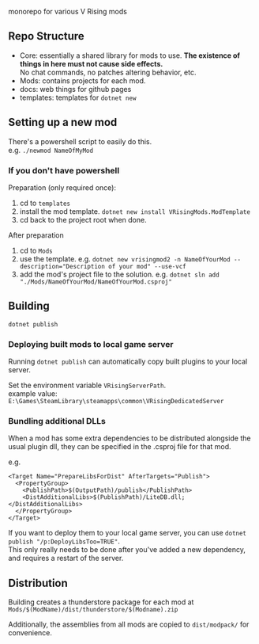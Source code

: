 monorepo for various V Rising mods

## Repo Structure
- Core: essentially a shared library for mods to use. **The existence of things in here must not cause side effects.**\
No chat commands, no patches altering behavior, etc.
- Mods: contains projects for each mod.
- docs: web things for github pages
- templates: templates for `dotnet new`


## Setting up a new mod

There's a powershell script to easily do this.\
e.g. `./newmod NameOfMyMod`

### If you don't have powershell
Preparation (only required once):
1. cd to `templates`
2. install the mod template. `dotnet new install VRisingMods.ModTemplate`
3. cd back to the project root when done.

After preparation
1. cd to `Mods`
2. use the template. e.g. `dotnet new vrisingmod2 -n NameOfYourMod --description="Description of your mod" --use-vcf`
3. add the mod's project file to the solution. e.g. `dotnet sln add "./Mods/NameOfYourMod/NameOfYourMod.csproj"`


## Building

`dotnet publish`

### Deploying built mods to local game server

Running `dotnet publish` can automatically copy built plugins to your local server.

Set the environment variable `VRisingServerPath`.\
example value: `E:\Games\SteamLibrary\steamapps\common\VRisingDedicatedServer`

### Bundling additional DLLs
When a mod has some extra dependencies to be distributed alongside the usual plugin dll, they can be specified in the .csproj file for that mod.

e.g.
```
<Target Name="PrepareLibsForDist" AfterTargets="Publish">
  <PropertyGroup>
    <PublishPath>$(OutputPath)/publish</PublishPath>
    <DistAdditionalLibs>$(PublishPath)/LiteDB.dll;</DistAdditionalLibs>
  </PropertyGroup>
</Target>
```

If you want to deploy them to your local game server, you can use `dotnet publish "/p:DeployLibsToo=TRUE"`.\
This only really needs to be done after you've added a new dependency, and requires a restart of the server.


## Distribution
Building creates a thunderstore package for each mod at `Mods/$(ModName)/dist/thunderstore/$(Modname).zip`

Additionally, the assemblies from all mods are copied to `dist/modpack/` for convenience.